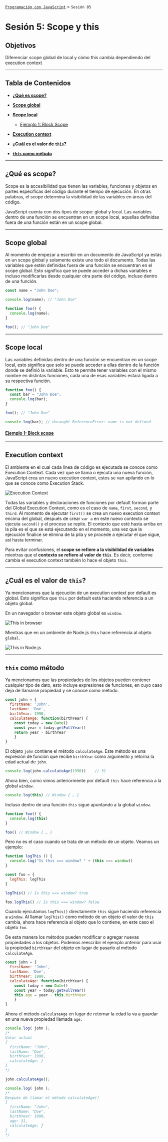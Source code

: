[`Programación con JavaScript`](../Readme.md) > `Sesión 05`

# Sesión 5: Scope y this

## Objetivos

Diferenciar scope global de local y cómo this cambia dependiendo del execution context

---

## Tabla de Contenidos

- **[¿Qué es scope?](#qué-es-scope)**

- **[Scope global](#scope-global)**

- **[Scope local](#scope-local)**

  - [Ejemplo 1: Block Scope](./Ejemplo-01)

- **[Execution context](#execution-context)**

- **[¿Cuál es el valor de `this`?](#cuál-es-el-valor-de-this)**

- **[`this` como método](#this-como-método)**

---

## ¿Qué es scope?

Scope es la accesibilidad que tienen las variables, funciones y objetos en partes específicas del código durante el
tiempo de ejecución. En otras palabras, el scope determina la visibilidad de las variables en áreas del código.

JavaScript cuenta con dos tipos de scope: global y local. Las variables dentro de una función se encuentran en un scope
local, aquellas definidas fuera de una función están en un scope global.

---

## Scope global

Al momento de empezar a escribir en un documento de JavaScript ya estás en un scope global y solamente existe uno todo
el documento. Todas las variables que estén definidas fuera de una función se encuentran en el scope global. Esto
significa que se puede acceder a dichas variables e incluso modificarlas desde cualquier otra parte del código, incluso
dentro de una función.

```javascript
const name = "John Doe";

console.log(name); // "John Doe"

function foo() {
  console.log(name); 
}

foo(); // "John Doe"
```

---

## Scope local

Las variables definidas dentro de una función se encuentran en un scope local, esto significa que solo se puede acceder
a ellas dentro de la función donde se definió la variable. Esto te permite tener variables con el mismo nombre en
distintas funciones, cada una de esas variables estará ligada a su respectiva función.

```javascript
function foo() {
  const bar = "John Doe";
  console.log(bar); 
}

foo(); // "John Doe"

console.log(bar); // Uncaught ReferenceError: name is not defined
```

#### [Ejemplo 1: Block scope](./Ejemplo-01)

---

## Execution context

El ambiente en el cual cada línea de código es ejecutada se conoce como Execution Context. Cada vez que se llama o
ejecuta una nueva función, JavaScript crea un nuevo execution context, estos se van apilando en lo que se conoce como
Execution Stack.

![Execution Context](./assets/execution-context.png)

Todas las variables y declaraciones de funciones por default forman parte del Global Execution Context, como es el caso
de `name`, `first`, `second`, y `third`. Al momento de ejecutar `first()` se crea un nuevo execution context encima del
global, después de crear `var a` en este nuevo contexto se ejecuta `second()` y el proceso se repite. El contexto que
esté hasta arriba en la pila es el que se está ejecutando en el momento, una vez que la ejecución finalice se elimina de
la pila y se procede a ejecutar el que sigue, así hasta terminar.

Para evitar confusiones, el **scope se refiere a la visibilidad de variables** mientras que el **contexto se refiere al
valor de `this`**. Es decir, conforme cambia el execution context también lo hace el objeto `this`.

---

## ¿Cuál es el valor de `this`?

Ya mencionamos que la ejecución de un execution context por default es global. Esto significa que `this` por default
está haciendo referencia a un objeto global.

En un navegador o browser este objeto global es `window`.

![This in browser](./assets/this-browser.png)

Mientras que en un ambiente de Node.js `this` hace referencia al objeto `global`.

![This in Node.js](./assets/this-node.png)

---

## `this` como método

Ya mencionamos que las propiedades de los objetos pueden contener cualquier tipo de dato, esto incluye expresiones de
funciones, en cuyo caso deja de llamarse propiedad y se conoce como método.

```javascript
const john = {
  firstName: 'John',
  lastName: 'Doe',
  birthYear: 1990,
  calculateAge: function(birthYear) {
    const today = new Date()
    const year = today.getFullYear()
    return year - birthYear
	}
}
```

El objeto `john` contiene el método `calculateAge`. Este método es una expresión de función que recibe `birthYear` como
argumento y retorna la edad actual de `john`.

```javascript
console.log(john.calculateAge(1990))	// 31
```

Ahora bien, como vimos anteriormente por default `this` hace referencia a la global `window`.

```javascript
console.log(this) // Window { … }
```

Incluso dentro de una función `this` sigue apuntando a la global `window`.

```javascript
function foo() {
  console.log(this) 
}

foo() // Window { … }
```

Pero no es el caso cuando se trata de un método de un objeto. Veamos un ejemplo:

```javascript
function logThis () {
  console.log("Is this === window? " + (this === window))
}

const foo = {
  logThis: logThis
}

logThis() // Is this === window? true

foo.logThis() // Is this === window? false
```

Cuando ejecutamos `logThis()` directamente `this` sigue haciendo referencia a `window`. Al llamar `logThis()` como
método de un objeto el valor de `this` cambia, ahora hace referencia al objeto que lo contiene, en este caso el
objeto `foo`.

De esta manera los métodos pueden modificar o agregar nuevas propiedades a los objetos. Podemos reescribir el ejemplo
anterior para usar la propiedad `birthYear` del objeto en lugar de pasarlo al método `calculateAge`.

```javascript
const john = {
  firstName: 'John',
  lastName: 'Doe',
  birthYear: 1990,
  calculateAge: function(birthYear) {
    const today = new Date()
    const year = today.getFullYear()
    this.age = year - this.birthYear
	}
}
```

Ahora el método `calculateAge` en lugar de retornar la edad la va a guardar en una nueva propiedad llamada `age.`

```javascript
console.log( john );
/*
Valor actual
{
  firstName: "John",
  lastName: "Doe",
  birthYear: 1990,
  calculateAge: ƒ
}
*/

john.calculateAge();

console.log( john );
/*
Después de llamar el método calculateAge()
{
  firstName: "John",
  lastName: "Doe",
  birthYear: 1990,
  age: 31,
  calculateAge: ƒ
}
*/
```
